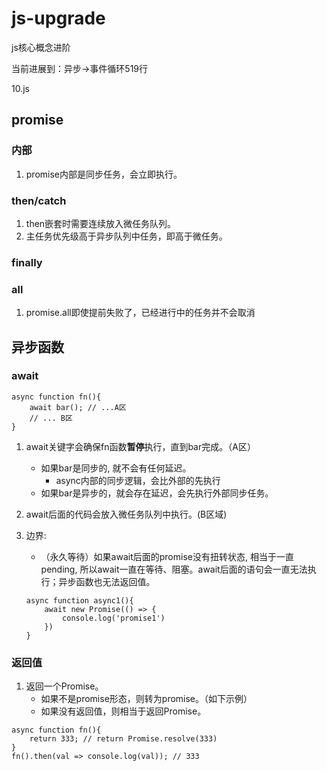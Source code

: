 # js-upgrade
js核心概念进阶

当前进展到：异步->事件循环519行

10.js

## promise

### 内部

1. promise内部是同步任务，会立即执行。

### then/catch

1. then嵌套时需要连续放入微任务队列。
2. 主任务优先级高于异步队列中任务，即高于微任务。


### finally

### all

1. promise.all即使提前失败了，已经进行中的任务并不会取消



## 异步函数

### await

```
async function fn(){
    await bar(); // ...A区
    // ... B区
}
```

1. await关键字会确保fn函数**暂停**执行，直到bar完成。（A区）
    - 如果bar是同步的, 就不会有任何延迟。
        - async内部的同步逻辑，会比外部的先执行
    - 如果bar是异步的，就会存在延迟，会先执行外部同步任务。
2. await后面的代码会放入微任务队列中执行。(B区域)
3. 边界:
    - （永久等待）如果await后面的promise没有扭转状态, 相当于一直pending, 所以await一直在等待、阻塞。await后面的语句会一直无法执行；异步函数也无法返回值。
    
    ```
    async function async1(){
        await new Promise(() => {
            console.log('promise1')
        })
    }
    ```

### 返回值

1. 返回一个Promise。
    - 如果不是promise形态，则转为promise。（如下示例）
    - 如果没有返回值，则相当于返回Promise<undefined>。

```
async function fn(){
    return 333; // return Promise.resolve(333)
}
fn().then(val => console.log(val)); // 333
```
